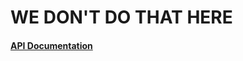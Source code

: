 # WE DON'T DO THAT HERE

#### [API Documentation](https://uat-docs.s3-ap-southeast-1.amazonaws.com/Flyhub+flight+API+Documentation.pdf)
